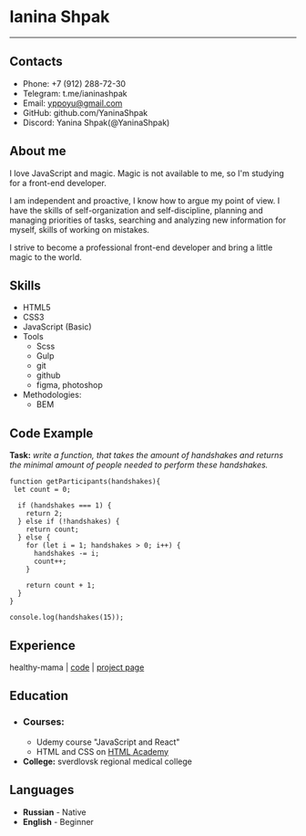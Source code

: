 # Ianina Shpak
--------------------

## __Contacts__

* Phone: +7 (912) 288-72-30
* Telegram: t.me/ianinashpak
* Email: yppoyu@gmail.com
* GitHub: github.com/YaninaShpak
* Discord: Yanina Shpak(@YaninaShpak)

## __About me__
I love JavaScript and magic. Magic is not available to me, so I'm studying for a front-end developer.


I am independent and proactive, I know how to argue my point of view.
I have the skills of self-organization and self-discipline, planning and managing priorities of tasks, searching and analyzing new information for myself, skills of working on mistakes.


I strive to become a professional front-end developer and bring a little magic to the world.

## __Skills__

* HTML5
* CSS3
* JavaScript (Basic)
* Tools
  + Scss
  + Gulp
  + git
  + github
  + figma, photoshop
* Methodologies:
  + BEM

## __Code Example__

**Task:** *write a function, that takes the amount of handshakes and returns the minimal amount of people needed to perform these handshakes.*

```
function getParticipants(handshakes){
 let count = 0;

  if (handshakes === 1) {
    return 2;
  } else if (!handshakes) {
    return count;
  } else {
    for (let i = 1; handshakes > 0; i++) {
      handshakes -= i;
      count++;
    }

    return count + 1;
  }
}

console.log(handshakes(15));
```
## __Experience__

healthy-mama    | [code](https://github.com/YaninaShpak/healthy-mama) | [project page](https://yaninashpak.github.io/healthy-mama/)

## __Education__ 

* ### Courses:
  + Udemy course "JavaScript and React"
  + HTML and CSS on [HTML Academy](https://www.htmlacademy.ru)
* **College:** sverdlovsk regional medical college

## __Languages__

* **Russian** - Native
* **English** - Beginner


